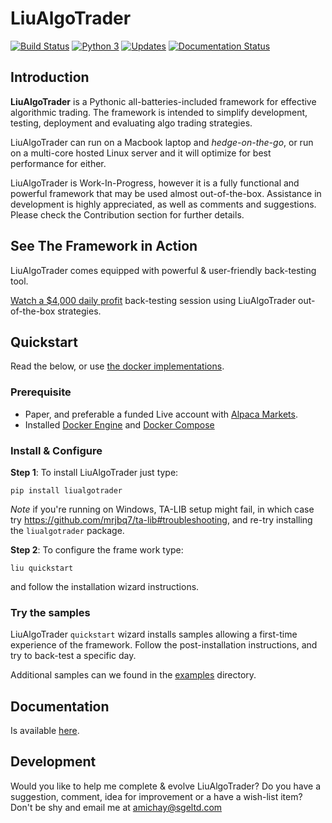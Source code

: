 # LiuAlgoTrader
[![Build Status](https://travis-ci.org/amor71/LiuAlgoTrader.svg?branch=master)](https://travis-ci.org/amor71/LiuAlgoTrader)
[![Python 3](https://pyup.io/repos/github/amor71/LiuAlgoTrader/python-3-shield.svg)](https://pyup.io/repos/github/amor71/LiuAlgoTrader/)
[![Updates](https://pyup.io/repos/github/amor71/LiuAlgoTrader/shield.svg)](https://pyup.io/repos/github/amor71/LiuAlgoTrader/)
[![Documentation Status](https://readthedocs.org/projects/liualgotrader/badge/?version=latest)](https://liualgotrader.readthedocs.io/en/latest/?badge=latest)

## Introduction

**LiuAlgoTrader** is a Pythonic all-batteries-included framework
for effective algorithmic trading. The framework is
intended to simplify development, testing,
deployment and evaluating algo trading strategies.

LiuAlgoTrader can run on a Macbook laptop and 
*hedge-on-the-go*, or run on a multi-core hosted Linux server 
and it will optimize for best performance for either. 

LiuAlgoTrader is Work-In-Progress, however it is a fully
functional and powerful framework that may be used almost out-of-the-box.
Assistance in development is highly appreciated,
as well as comments and suggestions. Please check the
Contribution section for further details.

## See The Framework in Action

LiuAlgoTrader comes equipped with powerful & user-friendly back-testing tool. 

[Watch a $4,000 daily profit](https://youtu.be/rVwFCbHsbIY)  back-testing session using LiuAlgoTrader out-of-the-box strategies.



## Quickstart

Read the below, or use [the docker implementations](https://github.com/amor71/trade_deploy). 

### Prerequisite

- Paper, and preferable a funded Live account with [Alpaca Markets](https://alpaca.markets/docs/about-us/).
- Installed [Docker Engine](https://docs.docker.com/engine/install/) and [Docker Compose](https://docs.docker.com/compose/install/)
### Install & Configure

**Step 1**: 
To install LiuAlgoTrader just type: 

`pip install liualgotrader`

*Note* if you're running on Windows, TA-LIB setup might fail, in which case try https://github.com/mrjbq7/ta-lib#troubleshooting, and re-try installing the `liualgotrader` package.
 
**Step 2**: To configure the frame work type:

`liu quickstart` 

and follow the installation wizard instructions.

### Try the samples

LiuAlgoTrader `quickstart` wizard installs samples allowing a first-time experience of the framework. Follow the post-installation instructions, and try to back-test a specific day.   

Additional samples can we found in the [examples](examples) directory. 

## Documentation

Is available [here](https://liualgotrader.readthedocs.io/en/latest/).





## Development

Would you like to help me complete & evolve LiuAlgoTrader? 
Do you have a suggestion, comment, idea for improvement or 
a have a wish-list item? Don't be shy and email me at 
amichay@sgeltd.com


